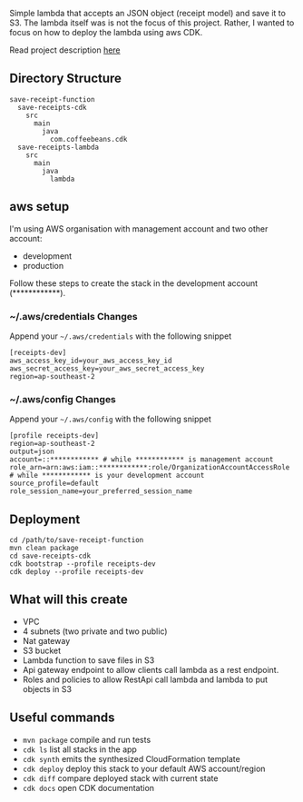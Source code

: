 Simple lambda that accepts an JSON object (receipt model) and save it to S3. The lambda itself was is not the focus of this project. Rather, I wanted to focus on how to deploy the lambda using aws CDK.

Read project description [here](https://muhamadto.github.io/aws-lambda-cdk-demo/)

## Directory Structure
```
save-receipt-function
  save-receipts-cdk
    src
      main
        java
          com.coffeebeans.cdk
  save-receipts-lambda
    src
      main
        java
          lambda
```

## aws setup
I'm using AWS organisation with management account and two other account:
* development
* production

Follow these steps to create the stack in the development account (************).

### ~/.aws/credentials Changes
Append your `~/.aws/credentials` with the following snippet
```shell
[receipts-dev]
aws_access_key_id=your_aws_access_key_id
aws_secret_access_key=your_aws_secret_access_key
region=ap-southeast-2
```

### ~/.aws/config  Changes
Append your `~/.aws/config` with the following snippet

```shell
[profile receipts-dev]
region=ap-southeast-2
output=json
account=::************ # while ************ is management account
role_arn=arn:aws:iam::************:role/OrganizationAccountAccessRole # while ************ is your development account 
source_profile=default
role_session_name=your_preferred_session_name
```

## Deployment
```shell
cd /path/to/save-receipt-function
mvn clean package  
cd save-receipts-cdk
cdk bootstrap --profile receipts-dev
cdk deploy --profile receipts-dev
```

## What will this create
* VPC
* 4 subnets (two private and two public)
* Nat gateway
* S3 bucket
* Lambda function to save files in S3
* Api gateway endpoint to allow clients call lambda as a rest endpoint.
* Roles and policies to allow RestApi call lambda and lambda to put objects in S3


## Useful commands

* `mvn package`     compile and run tests
* `cdk ls`          list all stacks in the app
* `cdk synth`       emits the synthesized CloudFormation template
* `cdk deploy`      deploy this stack to your default AWS account/region
* `cdk diff`        compare deployed stack with current state
* `cdk docs`        open CDK documentation
